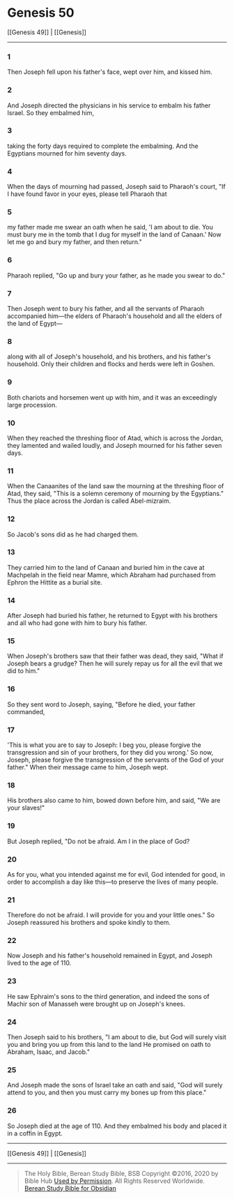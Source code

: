 # Genesis 50

[[Genesis 49]] | [[Genesis]]

---

### 1
Then Joseph fell upon his father's face, wept over him, and kissed him.

### 2
And Joseph directed the physicians in his service to embalm his father Israel. So they embalmed him,

### 3
taking the forty days required to complete the embalming. And the Egyptians mourned for him seventy days.

### 4
When the days of mourning had passed, Joseph said to Pharaoh's court, "If I have found favor in your eyes, please tell Pharaoh that

### 5
my father made me swear an oath when he said, 'I am about to die. You must bury me in the tomb that I dug for myself in the land of Canaan.' Now let me go and bury my father, and then return."

### 6
Pharaoh replied, "Go up and bury your father, as he made you swear to do."

### 7
Then Joseph went to bury his father, and all the servants of Pharaoh accompanied him—the elders of Pharaoh's household and all the elders of the land of Egypt—

### 8
along with all of Joseph's household, and his brothers, and his father's household. Only their children and flocks and herds were left in Goshen.

### 9
Both chariots and horsemen went up with him, and it was an exceedingly large procession.

### 10
When they reached the threshing floor of Atad, which is across the Jordan, they lamented and wailed loudly, and Joseph mourned for his father seven days.

### 11
When the Canaanites of the land saw the mourning at the threshing floor of Atad, they said, "This is a solemn ceremony of mourning by the Egyptians." Thus the place across the Jordan is called Abel-mizraim.

### 12
So Jacob's sons did as he had charged them.

### 13
They carried him to the land of Canaan and buried him in the cave at Machpelah in the field near Mamre, which Abraham had purchased from Ephron the Hittite as a burial site.

### 14
After Joseph had buried his father, he returned to Egypt with his brothers and all who had gone with him to bury his father.

### 15
When Joseph's brothers saw that their father was dead, they said, "What if Joseph bears a grudge? Then he will surely repay us for all the evil that we did to him."

### 16
So they sent word to Joseph, saying, "Before he died, your father commanded,

### 17
'This is what you are to say to Joseph: I beg you, please forgive the transgression and sin of your brothers, for they did you wrong.' So now, Joseph, please forgive the transgression of the servants of the God of your father." When their message came to him, Joseph wept.

### 18
His brothers also came to him, bowed down before him, and said, "We are your slaves!"

### 19
But Joseph replied, "Do not be afraid. Am I in the place of God?

### 20
As for you, what you intended against me for evil, God intended for good, in order to accomplish a day like this—to preserve the lives of many people.

### 21
Therefore do not be afraid. I will provide for you and your little ones." So Joseph reassured his brothers and spoke kindly to them.

### 22
Now Joseph and his father's household remained in Egypt, and Joseph lived to the age of 110.

### 23
He saw Ephraim's sons to the third generation, and indeed the sons of Machir son of Manasseh were brought up on Joseph's knees.

### 24
Then Joseph said to his brothers, "I am about to die, but God will surely visit you and bring you up from this land to the land He promised on oath to Abraham, Isaac, and Jacob."

### 25
And Joseph made the sons of Israel take an oath and said, "God will surely attend to you, and then you must carry my bones up from this place."

### 26
So Joseph died at the age of 110. And they embalmed his body and placed it in a coffin in Egypt.

---

[[Genesis 49]] | [[Genesis]]

---

> The Holy Bible, Berean Study Bible, BSB
> Copyright &copy;2016, 2020 by Bible Hub
> [Used by Permission](https://berean.bible/terms.htm). All Rights Reserved Worldwide.
> [Berean Study Bible for Obsidian](https://github.com/gapmiss/berean-study-bible-for-obsidian)

